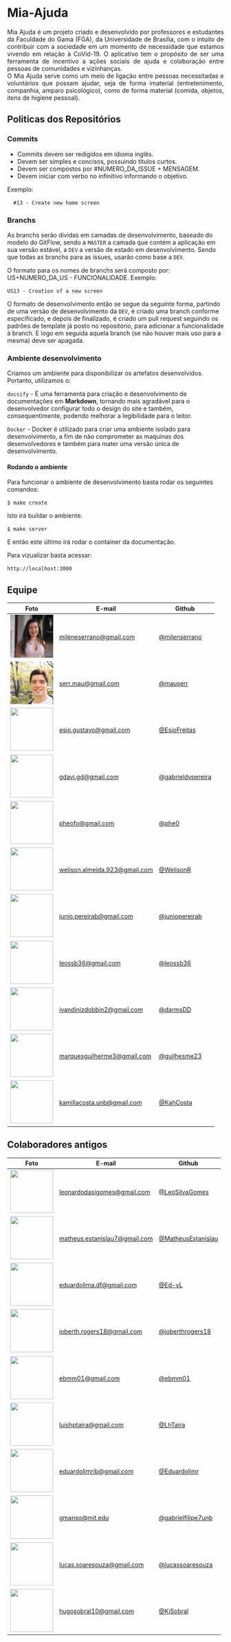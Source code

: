 <br>
<br>

# Mia-Ajuda

<p align="justify">Mia Ajuda é um projeto criado e desenvolvido por professores e estudantes da Faculdade do Gama (FGA), da Universidade de Brasília, com o intuito de contribuir com a sociedade em um momento de necessidade que estamos vivendo em relação à CoVid-19. O aplicativo tem o propósito de ser uma ferramenta de incentivo a ações sociais de ajuda e colaboração entre pessoas de comunidades e vizinhanças.<br>O Mia Ajuda serve como um meio de ligação entre pessoas necessitadas e voluntários que possam ajudar, seja de forma imaterial (entretenimento, companhia, amparo psicológico), como de forma material (comida, objetos, itens de higiene pessoal).</p>

## Politicas dos Repositórios

### Commits

- Commits devem ser redigidos em idioma inglês.
- Devem ser simples e concisos, possuindo títulos curtos.
- Devem ser compostos por #NUMERO_DA_ISSUE + MENSAGEM.
- Devem iniciar com verbo no infinitivo informando o objetivo.

Exemplo:
```
  #13 - Create new home screen
```

### Branchs

As branchs serão dividas em camadas de desenvolvimento, baseado do modelo do GitFlow, sendo a `MASTER` a camada que contém a aplicação em sua versão estável, a `DEV` a versão de estado em desenvolvimento. Sendo que todas as branchs para as issues, usarão como base a `DEV`.

O formato para os nomes de branchs será composto por: US+NUMERO_DA_US - FUNCIONALIDADE.
Exemplo:
```
US13 - Creation of a new screen
```

O formato de desenvolvimento então se segue da seguinte forma, partindo de uma versão de desenvolvimento da `DEV`, é criado uma branch conforme especificado, e depois de finalizado, é criado um pull request seguindo os padrões de template já posto no repositório, para adicionar a funcionalidade à branch. E logo em seguida aquela branch (se não houver mais uso para a mesma) deve ser apagada.

### Ambiente desenvolvimento

Criamos um ambiente para disponibilizar os artefatos desenvolvidos. Portanto, utilizamos o:

`docsify` - É uma ferramenta para criação e desenvolvimento de documentações em __Markdown__, tornando mais agradável para o desenvolvedor configurar todo o design do site e também, consequentimente, podendo melhorar a legibilidade para o leitor.

`Docker` - Docker é utilizado para criar uma ambiente isolado para desenvolvimento, a fim de não comprometer as maquinas dos desenvolvedores e também para mater uma versão única de desenvolvimento.

#### Rodando o ambiente

Para funcionar o ambiente de desenvolvimento basta rodar os seguintes comandos:

    $ make create

Isto irá buildar o ambiente.

    $ make server

E então este último irá rodar o container da documentação.

Para vizualizar basta acessar:

    http://localhost:3000

## Equipe

|Foto                           |E-mail                       |Github           |
|-----------------------------------|-----------------------------|-----------------|
|<img src="./../assets/img/membros/milene.jpg" width="100" height="100" />    |mileneserrano@gmail.com      |[@milenserrano](https://github.com/mileneserrano)|
|<img src="./../assets/img/membros/mauricio.jpg" width="100" height="100" />   |serr.mau@gmail.com           |[@mauserr](https://github.com/mauserr)|
|<img src="https://avatars3.githubusercontent.com/u/34384624?s=460&u=a8af72d74d179b666045274181a6fd2ae3e5e661&v=4" width="100" height="100" />    |esio.gustavo@gmail.com       |[@EsioFreitas](https://github.com/EsioFreitas)      |
|<img src="https://avatars1.githubusercontent.com/u/37307099?s=460&u=10440fe237247f4881c2fd6893d9e4a08b904deb&v=4" width="100" height="100" />        |gdavi.gd@gmail.com           |[@gabrieldvpereira](https://github.com/gabrieldvpereira)  |
|<img src="https://avatars0.githubusercontent.com/u/31973465?s=460&u=026d4e33f0f5f522433852a3c04b6aeb1f5682d8&v=4" width="100" height="100" />       |pheofo@gmail.com             |[@phe0](https://github.com/phe0) |
|<img src="https://avatars2.githubusercontent.com/u/31112450?s=460&u=33b5ca176ba317aa73794dd29e87d88548ffb455&v=4" width="100" height="100" />       |welison.almeida.923@gmail.com|[@WelisonR](https://github.com/WelisonR)|
|<img src="https://avatars2.githubusercontent.com/u/17153869?s=460&u=a7e763d27211be76113f050979dd09d04324a30d&v=4" width="100" height="100" />     |junio.pereirab@gmail.com     |[@juniopereirab](https://github.com/juniopereirab) |
|<img src="https://avatars3.githubusercontent.com/u/26796127?s=460&u=555fffc844fbe239cf68e23b4320b2252c4eba76&v=4" width="100" height="100" />|leossb36@gmail.com           |[@leossb36](https://github.com/leossb36)|
|<img src="https://avatars0.githubusercontent.com/u/42387797?s=460&u=6d271b248f555700f723badb5f30a99e3cd271b2&v=4" width="100" height="100" />               |ivandinizdobbin2@gmail.com   |[@darmsDD](https://github.com/darmsDD)|
|<img src="https://avatars2.githubusercontent.com/u/32804970?s=460&u=b239e324d6ac1913c0ebd2354d60c756634eb5a3&v=4" width="100" height="100" />|marquesguilherme3@gmail.com|[@guilhesme23](https://github.com/guilhesme23)|
|<img src="https://avatars2.githubusercontent.com/u/30934827?s=400&u=d5e1800095e663039c6ea0e372adee6667abd2ae&v=4" width="100" height="100" />|kamillacosta.unb@gmail.com|[@KahCosta](https://github.com/KahCosta)|




## Colaboradores antigos

|Foto                        |E-mail                         |Github                 |
|----------------------------|-------------------------------|-----------------------|
|<img src="https://avatars0.githubusercontent.com/u/61520601?s=460&u=9a0520dde157ad74a77e8e0e52b8226fffde9823&v=4" width="100" height="100" />            |leonardodasigomes@gmail.com  |[@LeoSilvaGomes](https://github.com/LeoSilvaGomes)    |
|<img src="https://avatars2.githubusercontent.com/u/44438591?s=460&u=ee2bb251abf91b14dcc3295c47bda61c499f648f&v=4" width="100" height="100" />|matheus.estanislau7@gmail.com|[@MatheusEstanislau](https://github.com/MatheusEstanislau) |
|<img src="https://avatars3.githubusercontent.com/u/38573077?s=460&u=976850fe210b405e22ec4d659a27c34eba67f26e&v=4" width="100" height="100" />               |eduardolima.df@gmail.com     |[@Ed-vL](https://github.com/Ed-vL)|
|<img src="https://avatars2.githubusercontent.com/u/19327076?s=460&u=04381655f7d29aad171e25393265323be8ee4cdb&v=4" width="100" height="100" />      |joberth.rogers18@gmail.com   |[@joberthrogers18](https://github.com/joberthrogers18) |
|<img src="https://avatars2.githubusercontent.com/u/3029276?s=460&u=bce366f1e67803321b6221878bae2780880e380a&v=4" width="100" height="100" />  |ebmm01@gmail.com             |[@ebmm01](https://github.com/ebmm01) |
|<img src="https://avatars1.githubusercontent.com/u/34405790?s=460&u=672d42721fa183d547ab391f2213ed46c22578fb&v=4" width="100" height="100" />      |luishptaira@gmail.com        |[@LhTaira](https://github.com/LhTaira) |
|<img src="https://avatars3.githubusercontent.com/u/26698993?s=460&u=771961e887ea1da990319f688c425ed9fdabacaf&v=4" width="100" height="100" />            |eduardolimrib@gmail.com      |[@Eduardolimr](https://github.com/Eduardolimr)|
|<img src="https://avatars1.githubusercontent.com/u/37154573?s=460&u=6f3a8f4aa83489a2cb1efe0eec06482de1fc04e0&v=4" width="100" height="100" />       |gmanso@mit.edu               |[@gabrielfilipe7unb](https://github.com/gabrielfilipe7unb)|
|<img src="https://avatars3.githubusercontent.com/u/21176137?s=400&u=63f7336b0e269be24001ab2c81497c068df82923&v=4" width="100" height="100" />|lucas.soaresouza@gmail.com|[@lucassoaresouza](https://github.com/lucassoaresouza)|
|<img src="https://avatars3.githubusercontent.com/u/43852963?s=400&u=708a5d4f68ad78128aedd9330dfc8c7585b7155a&v=4" width="100" height="100" />|hugosobral10@gmail.com|[@KiSobral](https://github.com/KiSobral)|